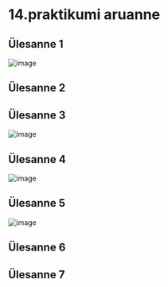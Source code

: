 # 14.praktikumi aruanne

## Ülesanne 1
![image](https://github.com/Marten221/opsys_Ojasaar/assets/144438767/3f4fc8a3-a335-4885-a8e7-fb6b218d3d24)

## Ülesanne 2


## Ülesanne 3
![image](https://github.com/Marten221/opsys_Ojasaar/assets/144438767/43a27c3f-0abb-4e0c-8d40-3007fdfc58b1)

## Ülesanne 4
![image](https://github.com/Marten221/opsys_Ojasaar/assets/144438767/3e1e2266-2401-43c7-a106-4537b271c92b)

## Ülesanne 5
![image](https://github.com/Marten221/opsys_Ojasaar/assets/144438767/88617524-6cc7-4d4c-811a-553742bd53aa)

## Ülesanne 6

## Ülesanne 7
